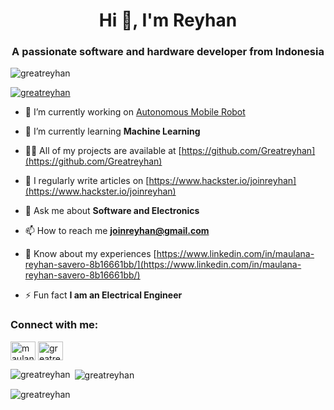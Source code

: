 <h1 align="center">Hi 👋, I'm Reyhan</h1>
<h3 align="center">A passionate software and hardware developer from Indonesia</h3>

<p align="left"> <img src="https://komarev.com/ghpvc/?username=greatreyhan&label=Profile%20views&color=0e75b6&style=flat" alt="greatreyhan" /> </p>

<p align="left"> <a href="https://github.com/ryo-ma/github-profile-trophy"><img src="https://github-profile-trophy.vercel.app/?username=greatreyhan" alt="greatreyhan" /></a> </p>

- 🔭 I’m currently working on [Autonomous Mobile Robot](https://github.com/Greatreyhan/AMR_Sensor)

- 🌱 I’m currently learning **Machine Learning**

- 👨‍💻 All of my projects are available at [https://github.com/Greatreyhan](https://github.com/Greatreyhan)

- 📝 I regularly write articles on [https://www.hackster.io/joinreyhan](https://www.hackster.io/joinreyhan)

- 💬 Ask me about **Software and Electronics**

- 📫 How to reach me **joinreyhan@gmail.com**

- 📄 Know about my experiences [https://www.linkedin.com/in/maulana-reyhan-savero-8b16661bb/](https://www.linkedin.com/in/maulana-reyhan-savero-8b16661bb/)

- ⚡ Fun fact **I am an Electrical Engineer**

<h3 align="left">Connect with me:</h3>
<p align="left">
<a href="https://linkedin.com/in/maulana-reyhan-savero-8b16661bb" target="blank"><img align="center" src="https://raw.githubusercontent.com/rahuldkjain/github-profile-readme-generator/master/src/images/icons/Social/linked-in-alt.svg" alt="maulana-reyhan-savero-8b16661bb" height="30" width="40" /></a>
<a href="https://instagram.com/greatreyhans" target="blank"><img align="center" src="https://raw.githubusercontent.com/rahuldkjain/github-profile-readme-generator/master/src/images/icons/Social/instagram.svg" alt="greatreyhans" height="30" width="40" /></a>
</p>

<p><img align="left" src="https://github-readme-stats.vercel.app/api/top-langs?username=greatreyhan&show_icons=true&locale=en&layout=compact" alt="greatreyhan" /></p>

<p>&nbsp;<img align="center" src="https://github-readme-stats.vercel.app/api?username=greatreyhan&show_icons=true&locale=en" alt="greatreyhan" /></p>

<p><img align="center" src="https://github-readme-streak-stats.herokuapp.com/?user=greatreyhan&" alt="greatreyhan" /></p>
